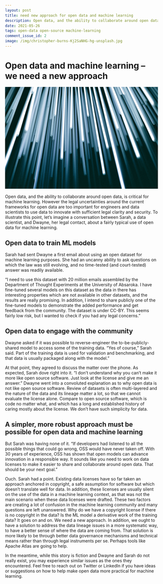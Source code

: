 ```yaml
---
layout: post
title: need new approach for open data and machine learning
description: Open data, and the ability to collaborate around open data, is critical for machine learning. However the legal uncertainties around the current frameworks for open data are too important for engineers and data scientists to use data to innovate with sufficient legal clarity and security.
date: 2021-05-26
tags: open-data open-source machine-learning
comment_issue_id: 2
image: /img/christopher-burns-Kj2SaNHG-hg-unsplash.jpg
---
```


# Open data and machine learning – we need a new approach

![lights](/img/christopher-burns-Kj2SaNHG-hg-unsplash.jpg)

Open data, and the ability to collaborate around open data, is critical for machine learning. However the legal uncertainties around the current frameworks for open data are too important for engineers and data scientists to use data to innovate with sufficient legal clarity and security. To illustrate this point, let’s imagine a conversation between Sarah, a data scientist, and Dwayne, her legal contact, about a fairly typical use of open data for machine learning. 

## Open data to train ML models

Sarah had sent Dwayne a first email about using an open dataset for machine learning purposes. She had an uncanny ability to ask questions on which the law was still evolving, and no time-tested (and court-tested) answer was readily available.

“I need to use this dataset with 20 million emails assembled by the Department of Thought Experiments at the University of Absaroka. I have fine-tuned several models on this dataset as the data in there has interesting properties which are not available in other datasets, and the results are really promising. In addition, I intend to share publicly one of the fine-tuned models to demonstrate the added performance and get feedback from the community. The dataset is under CC-BY. This seems fairly low risk, but I wanted to check if you had any legal concerns.”

## Open data to engage with the community

Dwayne asked if it was possible to reverse-engineer the to-be-publicly-shared model to access some of the training data. “Yes of course,” Sarah said. Part of the training data is used for validation and benchmarking, and that data is usually packaged along with the model.” 

At that point, they agreed to discuss the matter over the phone. As expected, Sarah dove right into it. “I don’t understand why you can’t make it more like open source software. Just look at the license and give me an answer.” Dwayne went into a convoluted explanation as to why open data is not like open source software. Review of datasets is often multi-layered and the nature of the data and its lineage matter a lot, so that we cannot evaluate the license alone. Compare to open source software, which is code no matter what, and which has a long and established history of caring mostly about the license. We don’t have such simplicity for data.

## A simpler, more robust approach must be possible for open data and machine learning

But Sarah was having none of it. “If developers had listened to all the possible things that could go wrong, OSS would have never taken off. With 30 years of experience, OSS has shown that open models can advance innovation in a responsible way. It sounds like you need to work on data licenses to make it easier to share and collaborate around open data. That should be your next goal.”

Ouch. Sarah had a point. Existing data licenses have so far taken an approach anchored in copyright, a safe assumption for software but which doesn’t translate well for data. In addition, these licenses are usually silent on the use of the data in a machine learning context, as that was not the main scenario when these data licenses were drafted. These two factors are creating a lot of confusion in the machine learning community and many questions are left unanswered. Why do we have a copyright license if there is no copyright in the data? Is the ML model a derivative work of the training data? It goes on and on. We need a new approach. In addition, we ought to have a solution to address the data lineage issues in a more systematic way, to have a better sense of where the data are coming from. That solution is more likely to be through better data governance mechanisms and technical means rather than through legal instruments per se. Perhaps tools like Apache Atlas are going to help. 

In the meantime, while this story is fiction and Dwayne and Sarah do not really exist, you may experience similar issues as the ones they encountered. Feel free to reach out on Twitter or LinkedIn if you have ideas or suggestions on how to help make open data more practical for machine learning.


